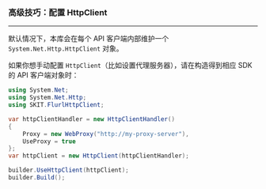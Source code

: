 ﻿### 高级技巧：配置 HttpClient

---

默认情况下，本库会在每个 API 客户端内部维护一个 `System.Net.Http.HttpClient` 对象。

如果你想手动配置 `HttpClient`（比如设置代理服务器），请在构造得到相应 SDK 的 API 客户端对象时：

```csharp
using System.Net;
using System.Net.Http;
using SKIT.FlurlHttpClient;

var httpClientHandler = new HttpClientHandler()
{
    Proxy = new WebProxy("http://my-proxy-server"),
    UseProxy = true
};
var httpClient = new HttpClient(httpClientHandler);

builder.UseHttpClient(httpClient);
builder.Build();
```
